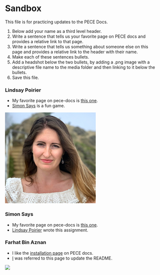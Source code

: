 Sandbox
=====================

This file is for practicing updates to the PECE Docs.

1. Below add your name as a third level header.
2. Write a sentence that tells us your favorite page on PECE docs and provides a relative link to that page.
3. Write a sentence that tells us something about someone else on this page and provides a relative link to the header with their name.
4. Make each of these sentences bullets.
5. Add a headshot below the two bullets, by adding a .png image with a descriptive file name to the media folder and then linking to it below the bullets.
6. Save this file.

### Lindsay Poirier

- My favorite page on pece-docs is [this one](../datamodel).
- [Simon Says](#simon-says) is a fun game.

![](media/lindsay-poirier.png)

### Simon Says

- My favorite page on pece-docs is [this one](../artifacts).
- [Lindsay Poirier](#lindsay-poirier) wrote this assignment.

### Farhat Bin Aznan
- I like the [installation page](../installation) on PECE docs.
- [I](#farhat-bin-aznan) was referred to this page to update the README.

![](media/farhat-bin-aznan.png#farhat-headshot)
